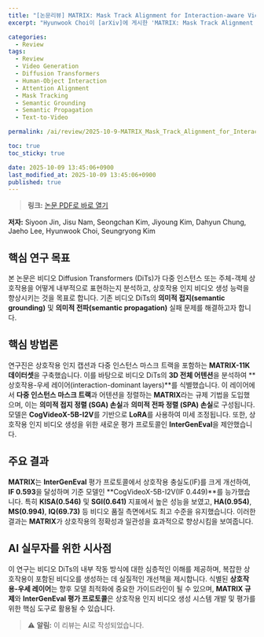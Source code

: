 ```yaml
---
title: "[논문리뷰] MATRIX: Mask Track Alignment for Interaction-aware Video Generation"
excerpt: "Hyunwook Choi이 [arXiv]에 게시한 'MATRIX: Mask Track Alignment for Interaction-aware Video Generation' 논문에 대한 자세한 리뷰입니다."

categories:
  - Review
tags:
  - Review
  - Video Generation
  - Diffusion Transformers
  - Human-Object Interaction
  - Attention Alignment
  - Mask Tracking
  - Semantic Grounding
  - Semantic Propagation
  - Text-to-Video

permalink: /ai/review/2025-10-9-MATRIX_Mask_Track_Alignment_for_Interaction-aware_Video_Generation/

toc: true
toc_sticky: true

date: 2025-10-09 13:45:06+0900
last_modified_at: 2025-10-09 13:45:06+0900
published: true
---
```

> **링크:** [논문 PDF로 바로 열기](https://arxiv.org/abs/2510.07310)

**저자:** Siyoon Jin, Jisu Nam, Seongchan Kim, Jiyoung Kim, Dahyun Chung, Jaeho Lee, Hyunwook Choi, Seungryong Kim



## 핵심 연구 목표
본 논문은 비디오 Diffusion Transformers (DiTs)가 다중 인스턴스 또는 주체-객체 상호작용을 어떻게 내부적으로 표현하는지 분석하고, 상호작용 인지 비디오 생성 능력을 향상시키는 것을 목표로 합니다. 기존 비디오 DiTs의 **의미적 접지(semantic grounding)** 및 **의미적 전파(semantic propagation)** 실패 문제를 해결하고자 합니다.

## 핵심 방법론
연구진은 상호작용 인지 캡션과 다중 인스턴스 마스크 트랙을 포함하는 **MATRIX-11K 데이터셋**을 구축했습니다. 이를 바탕으로 비디오 DiTs의 **3D 전체 어텐션**을 분석하여 **상호작용-우세 레이어(interaction-dominant layers)**를 식별했습니다. 이 레이어에서 **다중 인스턴스 마스크 트랙**과 어텐션을 정렬하는 **MATRIX**라는 규제 기법을 도입했으며, 이는 **의미적 접지 정렬 (SGA) 손실**과 **의미적 전파 정렬 (SPA) 손실**로 구성됩니다. 모델은 **CogVideoX-5B-I2V**를 기반으로 **LoRA**를 사용하여 미세 조정됩니다. 또한, 상호작용 인지 비디오 생성을 위한 새로운 평가 프로토콜인 **InterGenEval**을 제안했습니다.

## 주요 결과
**MATRIX**는 **InterGenEval** 평가 프로토콜에서 상호작용 충실도(IF)를 크게 개선하여, **IF 0.593**을 달성하며 기준 모델인 **CogVideoX-5B-I2V(IF 0.449)**를 능가했습니다. 특히 **KISA(0.546)** 및 **SGI(0.641)** 지표에서 높은 성능을 보였고, **HA(0.954)**, **MS(0.994)**, **IQ(69.73)** 등 비디오 품질 측면에서도 최고 수준을 유지했습니다. 이러한 결과는 **MATRIX**가 상호작용의 정확성과 일관성을 효과적으로 향상시킴을 보여줍니다.

## AI 실무자를 위한 시사점
이 연구는 비디오 DiTs의 내부 작동 방식에 대한 심층적인 이해를 제공하며, 복잡한 상호작용이 포함된 비디오를 생성하는 데 실질적인 개선책을 제시합니다. 식별된 **상호작용-우세 레이어**는 향후 모델 최적화에 중요한 가이드라인이 될 수 있으며, **MATRIX 규제**와 **InterGenEval 평가 프로토콜**은 상호작용 인지 비디오 생성 시스템 개발 및 평가를 위한 핵심 도구로 활용될 수 있습니다.

> ⚠️ **알림:** 이 리뷰는 AI로 작성되었습니다.